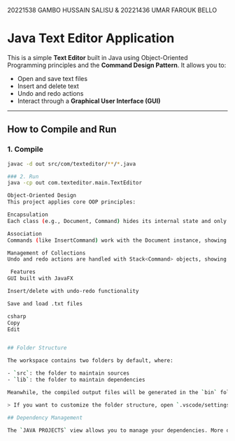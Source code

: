 20221538 GAMBO HUSSAIN SALISU & 20221436 UMAR FAROUK BELLO

#  Java Text Editor Application

This is a simple **Text Editor** built in Java using Object-Oriented Programming principles and the **Command Design Pattern**. It allows you to:

- Open and save text files
- Insert and delete text
- Undo and redo actions
- Interact through a **Graphical User Interface (GUI)**

---

## How to Compile and Run

### 1. Compile
```bash
javac -d out src/com/texteditor/**/*.java

### 2. Run  
java -cp out com.texteditor.main.TextEditor

Object-Oriented Design
This project applies core OOP principles:

Encapsulation
Each class (e.g., Document, Command) hides its internal state and only exposes necessary methods.

Association
Commands (like InsertCommand) work with the Document instance, showing how classes interact without tight coupling.

Management of Collections
Undo and redo actions are handled with Stack<Command> objects, showing how data structures manage application state.

 Features
GUI built with JavaFX

Insert/delete with undo-redo functionality

Save and load .txt files

csharp
Copy
Edit


## Folder Structure

The workspace contains two folders by default, where:

- `src`: the folder to maintain sources
- `lib`: the folder to maintain dependencies

Meanwhile, the compiled output files will be generated in the `bin` folder by default.

> If you want to customize the folder structure, open `.vscode/settings.json` and update the related settings there.

## Dependency Management

The `JAVA PROJECTS` view allows you to manage your dependencies. More details can be found [here](https://github.com/microsoft/vscode-java-dependency#manage-dependencies).
